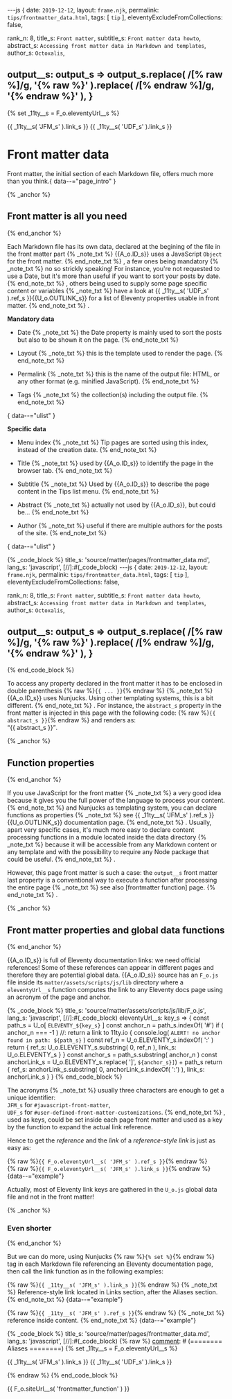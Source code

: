 ---js
{
  date:      `2019-12-12`,
  layout:    `frame.njk`,
  permalink: `tips/frontmatter_data.html`,
  tags:      [ `tip` ],
  eleventyExcludeFromCollections: false,

  rank_n:     8,
  title_s:    `Front matter`,
  subtitle_s: `Front matter data howto`,
  abstract_s: `Accessing front matter data in Markdown and templates`,
  author_s:   `Octoxalis`,

  output__s: output_s => output_s.replace( /\[% raw %\]/g, '{% raw %}' ).replace( /\[% endraw %\]/g, '{% endraw %}' ),
}
---
[comment]: # (======== Aliases ========)

{% set _11ty__s = F_o.eleventyUrl__s %}

[comment]: # (======== Links ========)

{{ _11ty__s( 'JFM_s' ).link_s }}
{{ _11ty__s( 'UDF_s' ).link_s }}

[comment]: # (======== Post ========)

# Front matter data

Front matter, the initial section of each Markdown file, offers much more than you think.{ data--="page_intro" }

{% _anchor %}
## Front matter is all you need
{% end_anchor %}


Each Markdown file has its own data, declared at the begining of the file in the front matter part
{% _note_txt %}
{{A_o.ID_s}} uses a JavaScript `Object` for the front matter.
{% end_note_txt %}
, a few ones being mandatory
{% _note_txt %}
no so strickly speaking! For instance, you're not requested to use a Date, but it's more than useful if you want to sort your posts by date.
{% end_note_txt %}
, others being used to supply some page specific content or variables
{% _note_txt %}
have a look at {{ _11ty__s( 'UDF_s' ).ref_s }}{{U_o.OUTLINK_s}} for a list of Eleventy properties usable in front matter.
{% end_note_txt %}
.


**Mandatory data**

+ Date
{% _note_txt %}
the Date property is mainly used to sort the posts but also to be shown it on the page.
{% end_note_txt %}

+ Layout
{% _note_txt %}
this is the template used to render the page.
{% end_note_txt %}

+ Permalink
{% _note_txt %}
this is the name of the output file: HTML, or any other format (e.g. minified JavaScript).
{% end_note_txt %}

+ Tags
{% _note_txt %}
the collection(s) including the output file.
{% end_note_txt %}

{ data--="ulist" }


**Specific data**

+ Menu index
{% _note_txt %}
Tip pages are sorted using this index, instead of the creation date.
{% end_note_txt %}

+ Title
{% _note_txt %}
used by {{A_o.ID_s}} to identify the page in the browser tab.
{% end_note_txt %}

+ Subtitle
{% _note_txt %}
Used by {{A_o.ID_s}} to describe the page content in the Tips list menu.
{% end_note_txt %}

+ Abstract
{% _note_txt %}
actually not used by {{A_o.ID_s}}, but could be...
{% end_note_txt %}

+ Author
{% _note_txt %}
useful if there are multiple authors for the posts of the site.
{% end_note_txt %}

{ data--="ulist" }


{% _code_block %}
    title_s: 'source/matter/pages/frontmatter_data.md',
    lang_s: 'javascript',
[//]:#(_code_block)
---js
{
  date:      `2019-12-12`,
  layout:    `frame.njk`,
  permalink: `tips/frontmatter_data.html`,
  tags:      [ `tip` ],
  eleventyExcludeFromCollections: false,

  rank_n:     8,
  title_s:    `Front matter`,
  subtitle_s: `Front matter data howto`,
  abstract_s: `Accessing front matter data in Markdown and templates`,
  author_s:   `Octoxalis`,

  output__s: output_s => output_s.replace( /\[% raw %\]/g, '{% raw %}' ).replace( /\[% endraw %\]/g, '{% endraw %}' ),
}
---
{% end_code_block %}


To access any property declared in the front matter it has to be enclosed in double parenthesis {% raw %}`{{ ... }}`{% endraw %}
{% _note_txt %}
{{A_o.ID_s}} uses Nunjucks. Using other templating systems, this is a bit different.
{% end_note_txt %}
. For instance, the `abstract_s` property in the front matter is injected in this page with the following code: {% raw %}`{{ abstract_s }}`{% endraw %} and renders as:<br/>
<q>{{ abstract_s }}</q>.

{% _anchor %}
## Function properties
{% end_anchor %}


If you use JavaScript for the front matter
{% _note_txt %}
a very good idea because it gives you the full power of the language to process your content.
{% end_note_txt %}
and Nunjucks as templating system, you can declare functions as properties
{% _note_txt %}
see {{ _11ty__s( 'JFM_s' ).ref_s }}{{U_o.OUTLINK_s}} documentation page.
{% end_note_txt %}
. Usually, apart very specific cases, it's much more easy to declare content processing functions in a module located inside the data directory
{% _note_txt %}
because it will be accessible from any Markdown content or any template and with the possibility to require any Node package that could be useful.
{% end_note_txt %}
.

However, this page front matter is such a case: the `output__s` front matter last property is a conventional way to execute a function after processing the entire page
{% _note_txt %}
see also [frontmatter function] page.
{% end_note_txt %}
.


[comment]: # (======== TODO: ## Front matter variables ========)


{% _anchor %}
## Front matter properties and global data functions
{% end_anchor %}


{{A_o.ID_s}} is full of Eleventy documentation links: we need official references! Some of these references can appear in different pages and therefore they are potential global data. {{A_o.ID_s}} source has an `F_o.js` file inside its `matter/assets/scripts/js/lib` directory where a `eleventyUrl__s` function computes the link to any Eleventy docs page using an acronym of the page and anchor.

{% _code_block %}
    title_s: 'source/matter/assets/scripts/js/lib/F_o.js',
    lang_s: 'javascript',
[//]:#(_code_block)
eleventyUrl__s: key_s =>
{
  const path_s = U_o[ `ELEVENTY_${key_s}` ]
  const anchor_n = path_s.indexOf( '#')
  if ( anchor_n === -1 )    //: return a link to 11ty.io
  {
    console.log( `ALERT! no anchor found in path: ${path_s}` )
    const ref_n = U_o.ELEVENTY_s.indexOf( ':' )
    return { ref_s: U_o.ELEVENTY_s.substring( 0, ref_n ), link_s: U_o.ELEVENTY_s }
  }
  const anchor_s = path_s.substring( anchor_n )
  const anchorLink_s = U_o.ELEVENTY_s.replace( ']', `${anchor_s}]`) + path_s
  return { ref_s: anchorLink_s.substring( 0, anchorLink_s.indexOf( ':') ), link_s: anchorLink_s }
}
{% end_code_block %}


The acronyms
{% _note_txt %}
usually three characters are enough to get a unique identifier:<br/>
`JFM_s` for `#javascript-front-matter`,<br/>
`UDF_s` for `#user-defined-front-matter-customizations`.
{% end_note_txt %}
, used as keys, could be set inside each page front matter and used as a key by the function to expand the actual link reference.

Hence to get the _reference_ and the _link_ of a _reference-style link_ is just as easy as:

{% raw %}`{{ F_o.eleventyUrl__s( 'JFM_s' ).ref_s }}`{% endraw %}<br/>
{% raw %}`{{ F_o.eleventyUrl__s( 'JFM_s' ).link_s }}`{% endraw %}
{data--="example"}

Actually, most of Eleventy link keys are gathered in the `U_o.js` global data file and not in the front matter!

{% _anchor %}
### Even shorter
{% end_anchor %}


But we can do more, using Nunjucks {% raw %}`{% set %}`{% endraw %} tag in each Markdown file referencing an Eleventy documentation page, then call the link function as in the following examples:

{% raw %}`{{ _11ty__s( 'JFM_s' ).link_s }}`{% endraw %}
{% _note_txt %}
Reference-style link located in Links section, after the Aliases section.
{% end_note_txt %}
{data--="example"}

{% raw %}`{{ _11ty__s( 'JFM_s' ).ref_s }}`{% endraw %}
{% _note_txt %}
reference inside content.
{% end_note_txt %}
{data--="example"}

{% _code_block %}
    title_s: 'source/matter/pages/frontmatter_data.md',
    lang_s: 'javascript',
[//]:#(_code_block)
{% raw %}
[comment]: # (======== Aliases ========)
{% set _11ty__s = F_o.eleventyUrl__s %}

{{ _11ty__s( 'JFM_s' ).link_s }}
{{ _11ty__s( 'UDF_s' ).link_s }}

[comment]: # (======== Post ========)
{% endraw %}
{% end_code_block %}


[comment]: # (======== Links ========)
{{ F_o.siteUrl__s( 'frontmatter_function' ) }}
